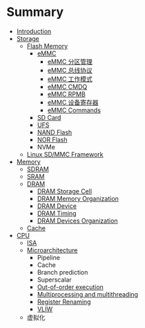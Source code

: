 # Summary

* [Introduction](README.md)
* [Storage](storage/index.md)
  * [Flash Memory](storage/flash_memory/index.md)
    * [eMMC](storage/flash_memory/emmc/index.md)
      * [eMMC 分区管理](storage/flash_memory/emmc/emmc_partitions.md)
      * [eMMC 总线协议](storage/flash_memory/emmc/emmc_bus_protocol.md)
      * [eMMC 工作模式](storage/flash_memory/emmc/emmc_modes.md)
      * [eMMC CMDQ](storage/flash_memory/emmc/emmc_cmdq.md)
      * [eMMC RPMB](storage/flash_memory/emmc/emmc_rpmb.md)
      * [eMMC 设备寄存器](storage/flash_memory/emmc/emmc_device_registers.md)
      * [eMMC Commands](storage/flash_memory/emmc/emmc_commands.md)
    * [SD Card](storage/flash_memory/sdcard/index.md)
    * [UFS](storage/flash_memory/ufs/index.md)
    * [NAND Flash](storage/flash_memory/nand_flash/index.md)
    * [NOR Flash](storage/flash_memory/nor_flash/index.md)
    * NVMe
  * [Linux SD\/MMC Framework](storage/linux-sd-mmc-framework/index.md)
* [Memory](memory/index.md)
  * [SDRAM](memory/sdram/index.md)
  * [SRAM](memory/sram/index.md)
  * [DRAM](memory/dram/index.md)
    * [DRAM Storage Cell](memory/dram/dram_storage_cell.md)
    * [DRAM Memory Organization](memory/dram/dram_memory_organization.md)
    * [DRAM Device](memory/dram/dram_device.md)
    * [DRAM Timing](memory/dram/dram_timing.md)
    * [DRAM Devices Organization](memory/dram/dram_devices_organization.md)
  * [Cache](memory/cache/index.md)
* [CPU](cpu/index.md)
  * [ISA](cpu/isa.md)
  * [Microarchitecture](cpu/microarchitecture.md)
    * Pipeline
    * Cache
    * Branch prediction
    * Superscalar
    * [Out-of-order execution](cpu/microarchitecture/out-of-order-execution.md)
    * [Multiprocessing and multithreading](cpu/microarchitecture/multiprocessing-and-multithreading.md)
    * [Register Renaming](cpu/microarchitecture/register-renaming.md)
    * [VLIW](cpu/microarchitecture/vliw.md)
  * 虚拟化

